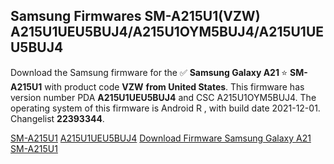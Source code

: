 <h2>Samsung Firmwares SM-A215U1(VZW) A215U1UEU5BUJ4/A215U1OYM5BUJ4/A215U1UEU5BUJ4</h2>
Download the Samsung firmware for the ✅ <strong>Samsung Galaxy A21 </strong> ⭐ <strong>SM-A215U1</strong> with product code <strong>VZW</strong> <strong> from United States</strong>. This firmware has version number PDA <strong>A215U1UEU5BUJ4</strong> and CSC A215U1OYM5BUJ4. The operating system of this firmware is Android R , with build date 2021-12-01. Changelist <strong>22393344</strong>.


[SM-A215U1](https://samfirm.shop/samsung/model/SM-A215U1)
[A215U1UEU5BUJ4](https://samfirm.shop/samsung/pda/A215U1UEU5BUJ4)
[Download Firmware Samsung Galaxy A21 SM-A215U1](https://samfirm.shop/samsung/firmware/479117)
